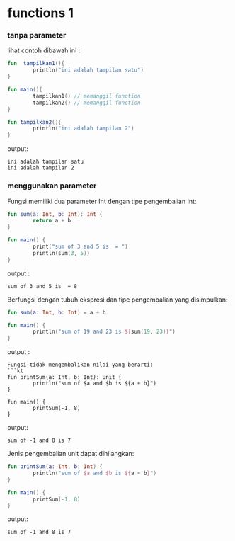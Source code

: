 # functions 1

### tanpa parameter
lihat contoh dibawah ini :
```kt
fun  tampilkan1(){
        println("ini adalah tampilan satu")
}

fun main(){
        tampilkan1() // memanggil function
        tampilkan2() // memanggil function
}

fun tampilkan2(){
        println("ini adalah tampilan 2")
}
```
output:
```
ini adalah tampilan satu
ini adalah tampilan 2

```

### menggunakan parameter

Fungsi memiliki dua parameter Int dengan tipe pengembalian Int:

```kt
fun sum(a: Int, b: Int): Int {
        return a + b
}

fun main() {
        print("sum of 3 and 5 is  = ")
        println(sum(3, 5))
}
```

output :
```
sum of 3 and 5 is  = 8
```


Berfungsi dengan tubuh ekspresi dan tipe pengembalian yang disimpulkan:
```kt
fun sum(a: Int, b: Int) = a + b

fun main() {
        println("sum of 19 and 23 is ${sum(19, 23)}")
}
```
output :
```
Fungsi tidak mengembalikan nilai yang berarti:
```kt
fun printSum(a: Int, b: Int): Unit {
        println("sum of $a and $b is ${a + b}")
}

fun main() {
        printSum(-1, 8)
}
```
output:
```
sum of -1 and 8 is 7
```


Jenis pengembalian unit dapat dihilangkan:
```kt
fun printSum(a: Int, b: Int) {
        println("sum of $a and $b is ${a + b}")
}

fun main() {
        printSum(-1, 8)
}
```
output:
```
sum of -1 and 8 is 7
```
